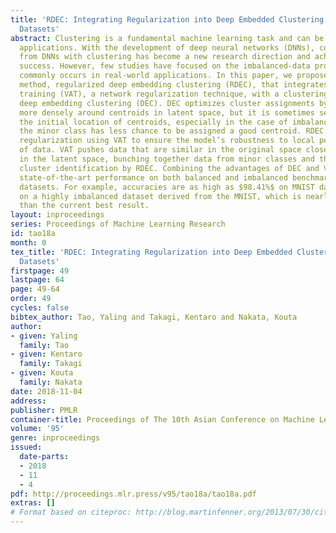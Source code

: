 ```yaml
---
title: 'RDEC: Integrating Regularization into Deep Embedded Clustering for Imbalanced
  Datasets'
abstract: Clustering is a fundamental machine learning task and can be used in many
  applications. With the development of deep neural networks (DNNs), combining techniques
  from DNNs with clustering has become a new research direction and achieved some
  success. However, few studies have focused on the imbalanced-data problem which
  commonly occurs in real-world applications. In this paper, we propose a clustering
  method, regularized deep embedding clustering (RDEC), that integrates virtual adversarial
  training (VAT), a network regularization technique, with a clustering method called
  deep embedding clustering (DEC). DEC optimizes cluster assignments by pushing data
  more densely around centroids in latent space, but it is sometimes sensitive to
  the initial location of centroids, especially in the case of imbalanced data, where
  the minor class has less chance to be assigned a good centroid. RDEC introduces
  regularization using VAT to ensure the model’s robustness to local perturbations
  of data. VAT pushes data that are similar in the original space closer together
  in the latent space, bunching together data from minor classes and thereby facilitating
  cluster identification by RDEC. Combining the advantages of DEC and VAT, RDEC attains
  state-of-the-art performance on both balanced and imbalanced benchmark/real-world
  datasets. For example, accuracies are as high as $98.41%$ on MNIST dataset and $85.45%$
  on a highly imbalanced dataset derived from the MNIST, which is nearly $8%$ higher
  than the current best result.
layout: inproceedings
series: Proceedings of Machine Learning Research
id: tao18a
month: 0
tex_title: 'RDEC: Integrating Regularization into Deep Embedded Clustering for Imbalanced
  Datasets'
firstpage: 49
lastpage: 64
page: 49-64
order: 49
cycles: false
bibtex_author: Tao, Yaling and Takagi, Kentaro and Nakata, Kouta
author:
- given: Yaling
  family: Tao
- given: Kentaro
  family: Takagi
- given: Kouta
  family: Nakata
date: 2018-11-04
address: 
publisher: PMLR
container-title: Proceedings of The 10th Asian Conference on Machine Learning
volume: '95'
genre: inproceedings
issued:
  date-parts:
  - 2018
  - 11
  - 4
pdf: http://proceedings.mlr.press/v95/tao18a/tao18a.pdf
extras: []
# Format based on citeproc: http://blog.martinfenner.org/2013/07/30/citeproc-yaml-for-bibliographies/
---
```

